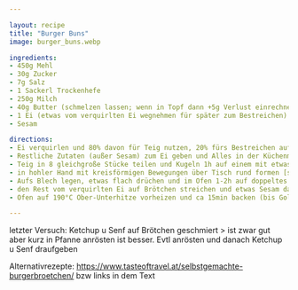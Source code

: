 ```yaml
---

layout: recipe
title: "Burger Buns"
image: burger_buns.webp

ingredients:
- 450g Mehl
- 30g Zucker
- 7g Salz
- 1 Sackerl Trockenhefe
- 250g Milch
- 40g Butter (schmelzen lassen; wenn in Topf dann +5g Verlust einrechnen)
- 1 Ei (etwas vom verquirlten Ei wegnehmen für später zum Bestreichen)
- Sesam

directions:
- Ei verquirlen und 80% davon für Teig nutzen, 20% fürs Bestreichen aufheben
- Restliche Zutaten (außer Sesam) zum Ei geben und Alles in der Küchenmaschine mit Brotknethaken vermischen
- Teig in 8 gleichgroße Stücke teilen und Kugeln 1h auf einem mit etwas Mehl bestreuten Backpapier rasten lassen
- in hohler Hand mit kreisförmigen Bewegungen über Tisch rund formen [siehe Video](https://www.youtube.com/watch?v=HuNGR9Oxvug) (das "Zusammenfalten" ist vmtl nicht notwendig, wird auch so gut)
- Aufs Blech legen, etwas flach drüchen und im Ofen 1-2h auf doppeltes Volumen gehen lassen (Ziel sind ca 9cm Durchmesser). Evtl ein Glas lauwarmes Wasser in den Ofen stellen damit der Teig weicher bleibt (Teig war 2x mit Wasser weich und 1x ohne Wasser härter. evtl nochmal testen aber es schaut so aus als würde es helfen)
- den Rest vom verquirlten Ei auf Brötchen streichen und etwas Sesam darauf verteilen.
- Ofen auf 190°C Ober-Unterhitze vorheizen und ca 15min backen (bis Goldbraun). Danach 4 der 8 Brötchen einfrieren.

---
```


letzter Versuch: Ketchup u Senf auf Brötchen geschmiert > ist zwar gut aber kurz in Pfanne anrösten ist besser. Evtl anrösten und danach Ketchup u Senf draufgeben

Alternativrezepte: https://www.tasteoftravel.at/selbstgemachte-burgerbroetchen/ bzw links in dem Text
